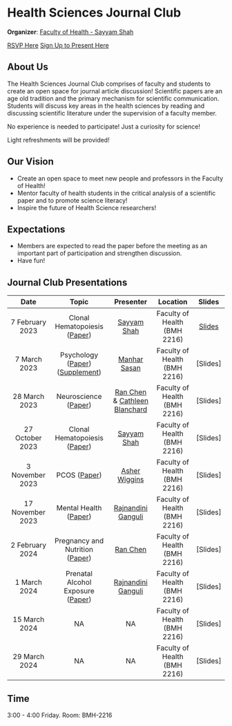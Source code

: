 # Health Sciences Journal Club

**Organizer**: [Faculty of Health - Sayyam Shah](mailto:sayyam.n.shah@gmail.com)

 [RSVP Here](https://forms.gle/PUFZjytCFHGWr5uKA)
 [Sign Up to Present Here](https://forms.gle/EVrNtPuncuWS1AxbA)


## About Us

The Health Sciences Journal Club comprises of faculty and students to create an open space for journal article discussion! Scientific papers are an age old tradition and the primary mechanism for scientific communication. Students will discuss key areas in the health sciences by reading and discussing scientific literature under the supervision of a faculty member.  

No experience is needed to participate! Just a curiosity for science!

Light refreshments will be provided!

## Our Vision

- Create an open space to meet new people and professors in the Faculty of Health!
- Mentor faculty of health students in the critical analysis of a scientific paper and to promote science literacy! 
- Inspire the future of Health Science researchers!

## Expectations

- Members are expected to read the paper before the meeting as an important part of participation and strengthen discussion.
- Have fun!

## Journal Club Presentations


|Date| Topic | Presenter| Location | Slides | 
|:----------------:|:----------------------------------------:|:----------:|:------:|:-------:|
| 7 February 2023 |Clonal Hematopoiesis ([Paper](https://www.nejm.org/doi/full/10.1056/nejmoa1408617)) |[Sayyam Shah](mailto:s284shah@uwaterloo.ca) | Faculty of Health (BMH 2216)|[Slides](https://drive.google.com/file/d/18EFHjOdcSqa11FU7wyf2UFXEGs-EkQpJ/view?usp=sharing)|
| 7 March 2023 | Psychology ([Paper](https://www.jneurosci.org/content/34/50/16567)) ([Supplement](https://theconversation.com/the-real-reason-some-people-become-addicted-to-drugs-81004)) | [Manhar Sasan](mailto:mssasan@uwaterloo.ca)  | Faculty of Health (BMH 2216)| [Slides]|
| 28 March 2023 | Neuroscience ([Paper](https://www.ncbi.nlm.nih.gov/pmc/articles/PMC7788465/)) | [Ran Chen](mailto:r359chen@uwaterloo.ca) & [Cathleen Blanchard](mailto:cblanchard@uwaterloo.ca) | Faculty of Health (BMH 2216)| [Slides]|
| 27 October 2023 | Clonal Hematopoiesis ([Paper](https://www.nature.com/articles/s41591-022-01708-3)) | [Sayyam Shah](mailto:s284shah@uwaterloo.ca)| Faculty of Health (BMH 2216)| [Slides] |
| 3 November 2023 | PCOS ([Paper](https://www.nature.com/articles/s41467-020-19003-5)) | [Asher Wiggins](mailto:asher.wiggins@uwaterloo.ca) | Faculty of Health (BMH 2216)| [Slides] |
| 17 November 2023 | Mental Health ([Paper](https://www.amandabluezheutlin.com/2018_LP_MDDExerciseBRFSS.pdf)) | [Rajnandini Ganguli](mailto:r3ganguli@uwaterloo.ca)| Faculty of Health (BMH 2216)| [Slides] |
| 2 February 2024 | Pregnancy and Nutrition ([Paper](https://www.ncbi.nlm.nih.gov/pmc/articles/PMC7013905/pdf/ijerph-17-00638.pdf)) | [Ran Chen](mailto:r359chen@uwaterloo.ca) | Faculty of Health (BMH 2216)| [Slides] |
| 1 March 2024 | Prenatal Alcohol Exposure ([Paper](https://onlinelibrary-wiley-com.proxy.lib.uwaterloo.ca/doi/full/10.1111/acer.13495)) | [Rajnandini Ganguli](mailto:r3ganguli@uwaterloo.ca) | Faculty of Health (BMH 2216)| [Slides] |
| 15 March 2024 | NA | NA | Faculty of Health (BMH 2216)| [Slides] |
| 29 March 2024 | NA | NA | Faculty of Health (BMH 2216)| [Slides] |

## Time
3:00 - 4:00 Friday.
Room: BMH-2216
